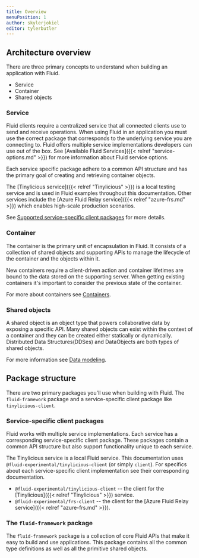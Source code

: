 ```yaml
---
title: Overview
menuPosition: 1
author: skylerjokiel
editor: tylerbutler
---
```


## Architecture overview

There are three primary concepts to understand when building an application with Fluid.

- Service
- Container
- Shared objects

### Service

Fluid clients require a centralized service that all connected clients use to send and receive operations. When using Fluid in an application you must use the correct package that corresponds to the underlying service you are connecting to. Fluid offers multiple service implementations developers can use out of the box. See [Available Fluid Services]({{< relref "service-options.md" >}}) for more information about Fluid service options.

Each service specific package adhere to a common API structure and has the primary goal of creating and retrieving container objects.

The [Tinylicious service]({{< relref "Tinylicious" >}}) is a local testing service and is used in Fluid examples throughout this documentation. Other services include the [Azure Fluid Relay service]({{< relref "azure-frs.md" >}}) which enables high-scale production scenarios.

See [Supported service-specific client packages](#service-specific-client-packages) for more details.

### Container

The container is the primary unit of encapsulation in Fluid. It consists of a collection of shared objects and supporting APIs to manage the lifecycle of the container and the objects within it.

New containers require a client-driven action and container lifetimes are bound to the data stored on the supporting server. When getting existing containers it's important to consider the previous state of the container.

For more about containers see [Containers](./containers.md).

### Shared objects

A shared object is an object type that powers collaborative data by exposing a specific API. Many shared objects can exist within the context of a container and they can be created either statically or dynamically. Distributed Data Structures(DDSes) and DataObjects are both types of shared objects.

For more information see [Data modeling](./data-modeling.md).

## Package structure

There are two primary packages you'll use when building with Fluid. The `fluid-framework` package
and a service-specific client package like `tinylicious-client`.

### Service-specific client packages

Fluid works with multiple service implementations. Each service has a corresponding service-specific client package. These packages contain a common API structure but also support functionality unique to each service.

The Tinylicious service is a local Fluid service. This documentation uses `@fluid-experimental/tinylicious-client` (or simply `client`). For specifics about each service-specific client implementation see their corresponding documentation.

- `@fluid-experimental/tinylicious-client` -- the client for the [Tinylicious]({{< relref "Tinylicious" >}}) service.
- `@fluid-experimental/frs-client` -- the client for the [Azure Fluid Relay service]({{< relref "azure-frs.md" >}}).

### The `fluid-framework` package

The `fluid-framework` package is a collection of core Fluid APIs that make it easy to build and use applications. This package contains all the common type definitions as well as all the primitive shared objects.

